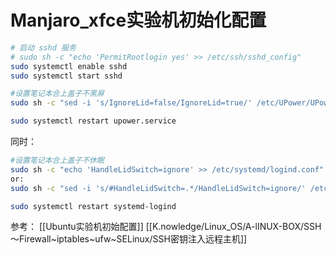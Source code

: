# Manjaro_xfce实验机初始化配置

```sh
# 启动 sshd 服务
# sudo sh -c "echo 'PermitRootlogin yes' >> /etc/ssh/sshd_config"
sudo systemctl enable sshd
sudo systemctl start sshd
```

```sh
#设置笔记本合上盖子不黑屏
sudo sh -c "sed -i 's/IgnoreLid=false/IgnoreLid=true/' /etc/UPower/UPower.conf"

sudo systemctl restart upower.service
```
同时：
```sh
#设置笔记本合上盖子不休眠
sudo sh -c "echo 'HandleLidSwitch=ignore' >> /etc/systemd/logind.conf"
or:
sudo sh -c "sed -i 's/#HandleLidSwitch=.*/HandleLidSwitch=ignore/' /etc/systemd/logind.conf"

sudo systemctl restart systemd-logind
```

参考：
[[Ubuntu实验机初始配置]]
[[K.nowledge/Linux_OS/A-lINUX-BOX/SSH～Firewall~iptables~ufw~SELinux/SSH密钥注入远程主机]]

